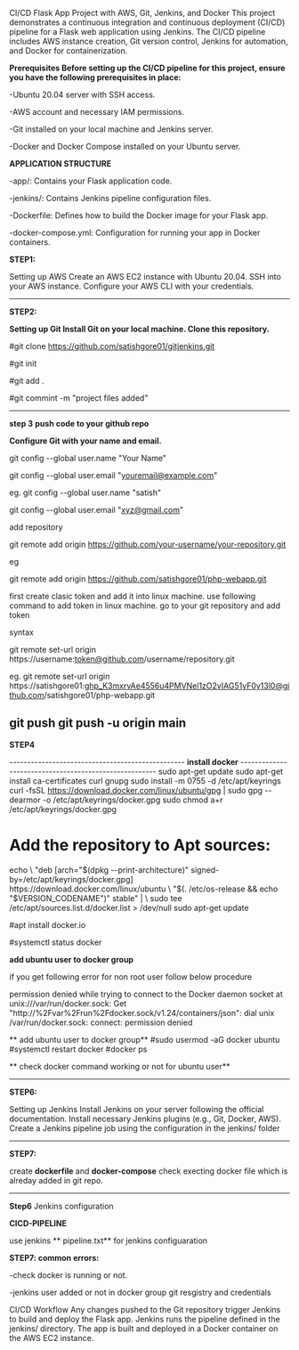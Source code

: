CI/CD Flask App Project with AWS, Git, Jenkins, and Docker This project demonstrates a continuous integration and continuous deployment (CI/CD) pipeline for a Flask web application using Jenkins. The CI/CD pipeline includes AWS instance creation, Git version control, Jenkins for automation, and Docker for containerization.

**Prerequisites Before setting up the CI/CD pipeline for this project, ensure you have the following prerequisites in place:**

-Ubuntu 20.04 server with SSH access.

-AWS account and necessary IAM permissions. 

-Git installed on your local machine and Jenkins server. 

-Docker and Docker Compose installed on your Ubuntu server.

**APPLICATION STRUCTURE**

-app/: 
Contains your Flask application code.

-jenkins/: Contains Jenkins pipeline configuration files.

-Dockerfile: Defines how to build the Docker image for your Flask app.

-docker-compose.yml: Configuration for running your app in Docker containers.

**STEP1:**

Setting up AWS Create an AWS EC2 instance with Ubuntu 20.04. SSH into your AWS instance. Configure your AWS CLI with your credentials.

-----------------------------------------------------------------------------------------------------------------------

**STEP2:**

**Setting up Git Install Git on your local machine. Clone this repository.**

#git clone https://github.com/satishgore01/gitjenkins.git

#git init

#git add .

#git commint -m "project files added"

-------------------------------------------------------------------------------------------------------------------------

**step 3**
  **push code to your github repo**

**Configure Git with your name and email.**

git config --global user.name "Your Name" 

 git config --global user.email "youremail@example.com"

eg.
git config --global user.name "satish"

git config --global user.email "xyz@gmail.com"

add repository

git remote add origin https://github.com/your-username/your-repository.git

eg

git remote add origin https://github.com/satishgore01/php-webapp.git

first create clasic token and add it into linux machine. use following command to add token in linux machine. go to your git repository and add token

syntax

git remote set-url origin https://username:token@github.com/username/repository.git

eg. git remote set-url origin https://satishgore01:ghp_K3mxrvAe4556u4PMVNel1zO2vIAG51yF0y13l0@github.com/satishgore01/php-webapp.git

git push git push -u origin main
---------------------------------------------------------------------------------------------------------------------------

**STEP4**
 
 ------------------------------------------------- **install docker** ------------------------------------------------------
sudo apt-get update sudo apt-get install ca-certificates curl gnupg sudo install -m 0755 -d /etc/apt/keyrings curl -fsSL https://download.docker.com/linux/ubuntu/gpg | sudo gpg --dearmor -o /etc/apt/keyrings/docker.gpg sudo chmod a+r /etc/apt/keyrings/docker.gpg

# Add the repository to Apt sources: 

echo \ "deb [arch="$(dpkg --print-architecture)" signed-by=/etc/apt/keyrings/docker.gpg] https://download.docker.com/linux/ubuntu \ "$(. /etc/os-release && echo "$VERSION_CODENAME")" stable" | \ sudo tee /etc/apt/sources.list.d/docker.list > /dev/null sudo apt-get update

 #apt  install docker.io

 #systemctl status docker

**add ubuntu user to docker group**

if you get following error for non root user follow below procedure

permission denied while trying to connect to the Docker daemon socket at unix:///var/run/docker.sock: Get "http://%2Fvar%2Frun%2Fdocker.sock/v1.24/containers/json": dial unix /var/run/docker.sock: connect: permission denied

** add ubuntu user to docker group**
 #sudo usermod -aG docker ubuntu
 #systemctl restart docker 
 #docker ps 

** check docker command working or not for ubuntu user**

----------------------------------------------------------------------------------------------------------------------------

      

**STEP6:**
 
 Setting up Jenkins Install Jenkins on your server
 following the official documentation. Install necessary Jenkins plugins (e.g., Git, Docker, AWS). Create a Jenkins pipeline job using the configuration in the jenkins/ folder


----------------------------------------------------------------------------------------------------------------------------
**STEP7:**

create **dockerfile** and **docker-compose** check execting docker file which is alreday added in git repo.

----------------------------------------------------------------------------------------------------------------------------

**Step6**
Jenkins configuration

**CICD-PIPELINE** 

   use jenkins ** pipeline.txt** for jenkins configuaration 

**STEP7: common errors:** 

-check docker is running or not. 

-jenkins user added or not in docker group git resgistry and credentials

CI/CD Workflow Any changes pushed to the Git repository trigger Jenkins to build and deploy the Flask app. Jenkins runs the pipeline defined in the jenkins/ directory. The app is built and deployed in a Docker container on the AWS EC2 instance.



